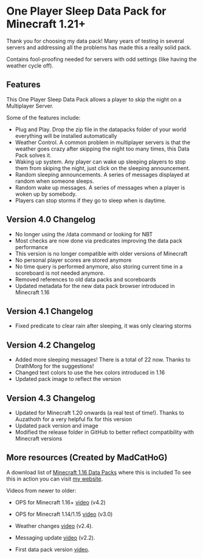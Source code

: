 # One Player Sleep Data Pack for Minecraft 1.21+

Thank you for choosing my data pack! Many years of testing in several servers and addressing all the problems has made this a really solid pack.

Contains fool-proofing needed for servers with odd settings (like having the weather cycle off).

## Features

This One Player Sleep Data Pack allows a player to skip the night on a Multiplayer Server.

Some of the features include:

- Plug and Play. Drop the zip file in the datapacks folder of your world everything will be installed automatically
- Weather Control. A common problem in multiplayer servers is that the weather goes crazy after skipping the night too many times, this Data Pack solves it.
- Waking up system. Any player can wake up sleeping players to stop them from skiping the night, just click on the sleeping announcement.
- Random sleeping announcements. A series of messages displayed at random when someone sleeps.
- Random wake up messages. A series of messages when a player is woken up by somebody.
- Players can stop storms if they go to sleep when is daytime.

## Version 4.0 Changelog

- No longer using the /data command or looking for NBT
- Most checks are now done via predicates improving the data pack performance
- This version is no longer compatible with older versions of Minecraft
- No personal player scores are stored anymore
- No time query is performed anymore, also storing current time in a scoreboard is not needed anymore.
- Removed references to old data packs and scoreboards
- Updated metadata for the new data pack browser introduced in Minecraft 1.16

## Version 4.1 Changelog

- Fixed predicate to clear rain after sleeping, it was only clearing storms

## Version 4.2 Changelog

- Added more sleeping messages! There is a total of 22 now. Thanks to DrathMorg for the suggestions!
- Changed text colors to use the hex colors introduced in 1.16
- Updated pack image to reflect the version

## Version 4.3 Changelog

- Updated for Minecraft 1.20 onwards (a real test of time!). Thanks to Auzathoth for a very helpful fix for this version
- Updated pack version and image
- Modified the release folder in GitHub to better reflect compatibility with Minecraft versions

## More resources (Created by MadCatHoG)

A download list of [Minecraft 1.16 Data Packs][dplist] where this is included
To see this in action you can visit [my website][mcweb].

Videos from newer to older:

- OPS for Minecraft 1.16+ [video][yt4.2] (v4.2)
- OPS for Minecraft 1.14/1.15 [video][yt3.0] (v3.0)
- Weather changes [video][yt2.4] (v2.4).
- Messaging update [video][yt2.2] (v2.2).
- First data pack version [video][yt2.1].

   [dplist]: <https://www.madcatgaming.com/data-packs-minecraft-1-16/>
   [mcweb]: <https://www.madcatgaming.com/one-player-sleep-data-pack/>
   [yt4.2]: <https://youtu.be/3yxHWIDNDuM>
   [yt3.0]: <https://youtu.be/84iws5sjINY>
   [yt2.4]: <https://youtu.be/dg8eUG3aYoo>
   [yt2.2]: <https://youtu.be/CbQggVOskSs>
   [yt2.1]: <https://youtu.be/b_RaFutGFMI>
